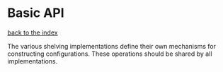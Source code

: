# Basic API

[back to the index](/README.md#usage)

The various shelving implementations define their own mechanisms for constructing
configurations. These operations should be shared by all implementations.

